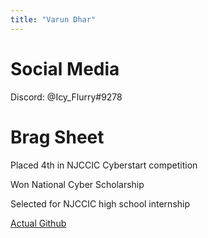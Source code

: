 ```yaml
---
title: "Varun Dhar"
---
```


# Social Media

Discord: @Icy_Flurry#9278

# Brag Sheet

Placed 4th in NJCCIC Cyberstart competition

Won National Cyber Scholarship

Selected for NJCCIC high school internship

[Actual Github](https://github.com/doggo4242)
